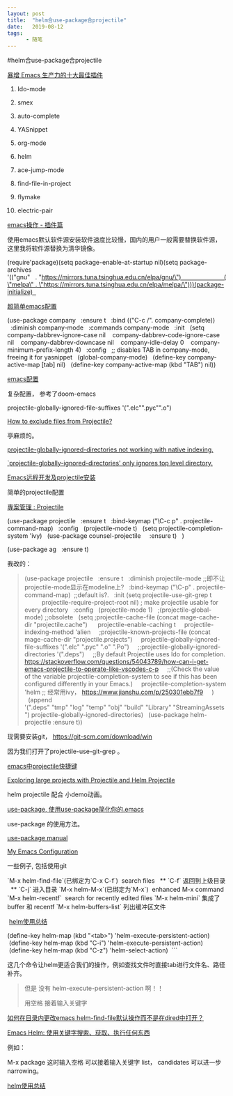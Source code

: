 ```yaml
---
layout: post
title:  "helm合use-package合projectile"
date:   2019-08-12
tags:
      - 随笔
---
```


#helm合use-package合projectile


[暴增 Emacs 生产力的十大最佳插件](https://www.imooc.com/article/251525)

1.  Ido-mode

2.  smex

3.  auto-complete

4.  YASnippet

5.  org-mode

6.  helm

7.  ace-jump-mode

8.  find-file-in-project

9.  flymake

10. electric-pair

[emacs操作 - 插件篇](https://www.jianshu.com/p/ab585e1ef365)

使用emacs默认软件源安装软件速度比较慢，国内的用户一般需要替换软件源，这里我将软件源替换为清华镜像。

(require\'package)(setq package-enable-at-startup nil)(setq
package-archives
\'((\"gnu\"   . \"https://mirrors.tuna.tsinghua.edu.cn/elpa/gnu/\")                         (\"melpa\" . \"https://mirrors.tuna.tsinghua.edu.cn/elpa/melpa/\")))(package-initialize)  

[超简单emacs配置](https://www.jianshu.com/p/250301ebb7f9)

(use-package company
  :ensure t
  :bind ((\"C-c /\". company-complete))
  :diminish company-mode
  :commands company-mode
  :init
  (setq
   company-dabbrev-ignore-case nil
   company-dabbrev-code-ignore-case nil
   company-dabbrev-downcase nil
   company-idle-delay 0
   company-minimum-prefix-length 4)
  :config
  ;; disables TAB in company-mode, freeing it for yasnippet
  (global-company-mode)
  (define-key company-active-map \[tab\] nil)
  (define-key company-active-map (kbd \"TAB\") nil))

[emacs配置](https://blog.csdn.net/xh_acmagic/article/details/78939246)

复杂配置， 参考了doom-emacs

projectile-globally-ignored-file-suffixes \'(\".elc\"\".pyc\"\".o\")

[How to exclude files from
Projectile?](https://emacs.stackexchange.com/questions/16497/how-to-exclude-files-from-projectile)

亭麻烦的。

[projectile-globally-ignored-directories not working with native
indexing.](https://github.com/bbatsov/projectile/issues/1250)

[\`projectile-globally-ignored-directories\' only ignores top level
directory.](https://github.com/bbatsov/projectile/issues/1119#)

[Emacs远程开发及projectile安装](https://blog.csdn.net/u010164190/article/details/79578994)

简单的projectile配置

[專案管理 :
Projectile](https://ithelp.ithome.com.tw/articles/10201149)  

(use-package projectile
  :ensure t
  :bind-keymap (\"\\C-c p\" . projectile-command-map)
  :config
  (projectile-mode t)
  (setq projectile-completion-system \'ivy)
  (use-package counsel-projectile
    :ensure t)
  )

(use-package ag
  :ensure t)                  

我改的：

> (use-package projectile
>   :ensure t
>   :diminish projectile-mode ;;即不让projectile-mode显示在modeline上?
>   :bind-keymap (\"\\C-p\" . projectile-command-map)  ;;default is?.
>   :init (setq projectile-use-git-grep t
>           projectile-require-project-root nil) ; make projectile
> usable for every directory
>   :config
>   (projectile-mode 1)
>   ;(projectile-global-mode) ;;obsolete
>   (setq ;projectile-cache-file (concat mage-cache-dir
> \"projectile.cache\") 
>     projectile-enable-caching t
>     projectile-indexing-method \'alien
>     ;projectile-known-projects-file (concat mage-cache-dir
> \"projectile.projects\")
>     projectile-globally-ignored-file-suffixes
> \'(\".elc\" \".pyc\" \".o\" \".Po\")
>     ;;projectile-globally-ignored-directories \'(\".deps\")
>     ;;By default Projectile uses Ido for completion.
> https://stackoverflow.com/questions/54043789/how-can-i-get-emacs-projectile-to-operate-like-vscodes-c-p
>     ;;(Check the value of the variable projectile-completion-system to
> see if this has been configured differently in your Emacs.)
>     projectile-completion-system \'helm ;; 经常用ivy，
> https://www.jianshu.com/p/250301ebb7f9
>     )
>   (append
> \'(\".deps\" \"tmp\" \"log\" \"temp\" \"obj\" \"build\" \"Library\" \"StreamingAssets\")
> projectile-globally-ignored-directories)
>   (use-package helm-projectile :ensure t))
> 
> 
> 

现需要安装git， <https://git-scm.com/download/win>

因为我们打开了projectile-use-git-grep 。

[emacs中projectile快捷键](https://blog.sina.com.cn/s/blog_822426570102vmzp.html)

[Exploring large projects with Projectile and Helm
Projectile](https://tuhdo.github.io/helm-projectile.html)

helm projectile 配合 小demo动画。

[use-package, 使用use-package简化你的.emacs](https://www.helplib.com/GitHub/article_85425)

use-package 的使用方法。

[use-package
manual](https://phenix3443.github.io/notebook/emacs/modes/use-package-manual.html)

[My Emacs
Configuration](https://www.pengmeiyu.com/blog/my-emacs-configuration/)

一些例子, 包括使用git



\`M-x helm-find-file\`(已绑定为\`C-x C-f\`)  search files
  \*\* \`C-f\` 返回到上级目录
  \*\* \`C-j\` 进入目录
\`M-x helm-M-x\`(已绑定为\`M-x\`)  enhanced M-x command
\`M-x helm-recentf\`  search for recently edited files
\`M-x helm-mini\` 集成了buffer 和 recentf
\`M-x helm-buffers-list\` 列出缓冲区文件

 [helm使用总结](https://blog.csdn.net/hedu135790/article/details/16851077)

(define-key helm-map
(kbd \"\<tab>\") \'helm-execute-persistent-action)    
 (define-key helm-map
(kbd \"C-i\") \'helm-execute-persistent-action)        
 (define-key helm-map (kbd \"C-z\") \'helm-select-action)
 \`\`\` 

这几个命令让helm更适合我们的操作，例如查找文件时直接tab进行文件名、路径补齐。

> 但是 没有 helm-execute-persistent-action 啊！！
>
> 用空格 接着输入关键字

[如何在目录内更改emacs
helm-find-file默认操作而不是在dired中打开？](https://codeday.me/bug/20181229/476966.html)



[Emacs
Helm: 使用关键字搜索、获取、执行任何东西](https://www.cnblogs.com/astropeak/p/6219857.html)

例如：

M-x package 这时输入空格 可以接着输入关键字 list， candidates
可以进一步narrowing。



[helm使用总结](https://blog.csdn.net/hedu135790/article/details/16851077)



